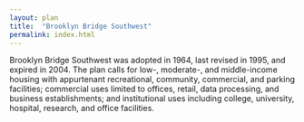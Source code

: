 ```yaml
---
layout: plan
title:  "Brooklyn Bridge Southwest"
permalink: index.html
---
```



Brooklyn Bridge Southwest was adopted in 1964, last revised in 1995, and expired in 2004. The plan calls for low-, moderate-, and middle-income housing with appurtenant recreational, community, commercial, and parking facilities; commercial uses limited to offices, retail, data processing, and business establishments; and institutional uses including college, university, hospital, research, and office facilities. 